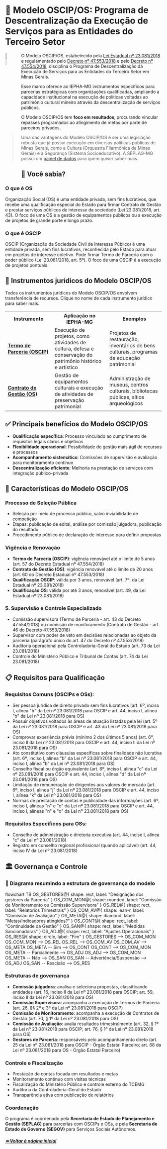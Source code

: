 # 💪 Modelo OSCIP/OS: Programa de Descentralização da Execução de Serviços para as Entidades do Terceiro Setor

<img 
    src="https://github.com/user-attachments/assets/c7833dcc-2eaa-47bc-b3fb-8e81db286aeb" 
    align="left" 
    width="10%" 
    style="margin-right: 1px;">

O Modelo OSCIP/OS, estabelecido pela [Lei Estadual nº 23.081/2018](https://www.almg.gov.br/legislacao-mineira/LEI/23081/2018/) e regulamentado pelo [Decreto nº 47.553/2018](https://www.almg.gov.br/legislacao-mineira/DEC/47553/2018/) e pelo [Decreto nº 47.554/2018](https://www.almg.gov.br/legislacao-mineira/DEC/47554/2018/), disciplina o Programa de Descentralização da Execução de Serviços para as Entidades do Terceiro Setor em Minas Gerais.

Esse marco oferece ao IEPHA-MG instrumentos específicos para parcerias estratégicas com organizações qualificadas, ampliando a capacidade institucional na execução de políticas voltadas ao patrimônio cultural mineiro através da descentralização de serviços públicos.

O Modelo OSCIP/OS tem **foco em resultados**, procurando vincular repasses programados ao atingimento de metas por parte de parceiros privados.

> Uma das vantagens do Modelo OSCIP/OS é ser uma legislação robusta que já possui execução em diversas políticas públicas de Minas Gerais, como a Cultura (Orquestra Filarmônica de Minas Gerais) e a Segurança (Sistema Socioeducativo).
> A SEPLAG-MG possui um [painel de dados](https://app.powerbi.com/view?r=eyJrIjoiZDU4M2U2OTQtZDM5Yy00ODg3LWFlMDItNTFjM2ZkZTZmMzA4IiwidCI6ImU1ZDNhZTdjLTliMzgtNDhkZS1hMDg3LWY2NzM0YTI4NzU3NCJ9) para quem quiser saber mais.

## 🤔 Você sabia?
### **O que é OS**
Organização Social (OS) é uma entidade privada, sem fins lucrativos, que recebe uma qualificação especial do Estado para firmar Contrato de Gestão e prestar serviços públicos de interesse da sociedade (Lei 23.081/2018, art. 43).
O foco de uma OS é a gestão de equipamentos públicos ou a execução de projetos de grande porte e longo prazo.

### **O que é OSCIP**
OSCIP (Organização da Sociedade Civil de Interesse Público) é uma entidade privada, sem fins lucrativos, reconhecida pelo Estado para atuar em projetos de interesse coletivo. Pode firmar Termo de Parceria com o poder público
(Lei 23.081/2018, art. 5º). O foco de uma OSCIP é a execução de projetos pontuais.

## 💼 Instrumentos jurídicos do Modelo OSCIP/OS

Todos os instrumentos jurídicos do Modelo OSCIP/OS envolvem transferência de recursos. Clique no nome de cada instrumento jurídico para saber mais.

<table>
  <tr>
    <th width="30%">Instrumento</th>
    <th width="35%">Aplicação no IEPHA-MG</th>
    <th width="35%">Exemplos</th>
  </tr>
  <tr>
    <td><strong><a href="https://lucasfainblat.github.io/manual.appi/paginas/marcos_regulatorios/descentralizacao/OSCIP/README.html">Termo de Parceria (OSCIP)</a></strong></td>
    <td>Execução de projetos, como atividades de cultura, defesa e conservação do patrimônio histórico e artístico</td>
    <td>Projetos de restauração, inventários de bens culturais, programas de educação patrimonial</td>
  </tr>
  <tr>
    <td><strong><a href="https://lucasfainblat.github.io/manual.appi/paginas/marcos_regulatorios/descentralizacao/OS/README.html">Contrato de Gestão (OS)</a></strong></td>
    <td>Gestão de equipamentos culturais e execução de atividades de preservação patrimonial</td>
    <td>Administração de museus, centros culturais, bibliotecas públicas, sítios arqueológicos</td>
  </tr>
</table>

## ✅ Principais benefícios do Modelo OSCIP/OS

- **Qualificação específica**: Processo vinculado ao cumprimento de requisitos legais claros e objetivos
- **Flexibilidade operacional**: Possibilidade de gestão mais ágil de recursos e processos
- **Acompanhamento sistemático**: Comissões de supervisão e avaliação para monitoramento contínuo
- **Descentralização eficiente**: Melhoria na prestação de serviços com integração público-privada

## 🌟 Características do Modelo OSCIP/OS

### Processo de Seleção Pública

- Seleção por meio de processo público, salvo inviabilidade de competição
- Etapas: publicação de edital, análise por comissão julgadora, publicação do resultado
- Procedimento público de declaração de interesse para definir propostas

### Vigência e Renovação

- **Termo de Parceria (OSCIP)**: vigência renovável até o limite de 5 anos (art. 57 do Decreto Estadual nº 47.554/2018)
- **Contrato de Gestão (OS)**: vigência renovável até o limite de 20 anos (art. 60 do Decreto Estadual nº 47.553/2018)
- **Qualificação OSCIP**: válida por 3 anos, renovável (art. 7º, da Lei Estadual nº 23.081/2018)
- **Qualificação OS**: válida por até 3 anos, renovável (art. 49, da Lei Estadual nº 23.081/2018)

### 5. Supervisão e Controle Especializado

- Comissão supervisora (Termo de Parceria - art. 43 do Decreto 47.554/2018) ou comissão de monitoramento (Contrato de Gestão - art. 46 do Decreto 47.553/2018)
- Supervisor com poder de veto em decisões relacionadas ao objeto da parceria (parágrafo único do art. 47 do Decreto nº 47.553/2018)
- Auditoria operacional pela Controladoria-Geral do Estado (art. 73 da Lei 23.081/2018)
- Controle do Ministério Público e Tribunal de Contas (art. 74 da Lei 23.081/2018)

## 📋 Requisitos para Qualificação

### Requisitos Comuns (OSCIPs e OSs):

- Ser pessoa jurídica de direito privado sem fins lucrativos (art. 6º, inciso I, alínea "b" da Lei nº 23.081/2018 para OSCIP e art. 44, inciso I, alínea "b" da Lei nº 23.081/2018 para OS)
- Possuir objetivos voltados às áreas de atuação listadas pela lei (art. 5º da Lei nº 23.081/2018 para OSCIP e art. 43 da Lei nº 23.081/2018 para OS)
- Comprovar experiência prévia (mínimo 2 dos últimos 5 anos) (art. 6º, inciso II da Lei nº 23.081/2018 para OSCIP e art. 44, inciso II da Lei nº 23.081/2018 para OS)
- Ato constitutivo com cláusulas específicas sobre finalidade não lucrativa (art. 6º, inciso I, alínea "b" da Lei nº 23.081/2018 para OSCIP e art. 44, inciso I, alínea "b" da Lei nº 23.081/2018 para OS)
- Conselho fiscal ou órgão equivalente (art. 6º, inciso I, alínea "c" da Lei nº 23.081/2018 para OSCIP e art. 44, inciso I, alínea "d" da Lei nº 23.081/2018 para OS)
- Limitação de remuneração de dirigentes aos valores de mercado (art. 6º, inciso I, alínea "j" da Lei nº 23.081/2018 para OSCIP e art. 44, inciso I, alínea "k" da Lei nº 23.081/2018 para OS)
- Normas de prestação de contas e publicidade das informações (art. 6º, inciso I, alíneas "n" e "o" da Lei nº 23.081/2018 para OSCIP e art. 44, inciso I, alíneas "n" e "o" da Lei nº 23.081/2018 para OS)

### Requisitos Específicos para OSs:

- Conselho de administração e diretoria executiva (art. 44, inciso I, alínea "c" da Lei nº 23.081/2018)
- Registro em conselho regional profissional (quando aplicável) (art. 44, inciso IV da Lei nº 23.081/2018)

## 🏛️ Governança e Controle

### 🔄 Diagrama resumindo a estrutura de governança do modelo

<div class="mermaid">
flowchart TB
    OS_GESTORES@{ shape: rect, label: "Designação dos gestores da Parceria" }
    OS_COM_MON@{ shape: rounded, label: "Comissão de Monitoramento ou Comissão Supervisora" }
    OS_REL@{ shape: rect, label: "Relatórios Trimestrais" }
    OS_COM_AV@{ shape: lean-r, label: "Comissão de Avaliação" }
    OS_META@{ shape: diamond, label: "Metas/Indicadores atingidos?" }
    OS_CONT@{ shape: rect, label: "Continuidade da Gestão" }
    OS_SAN@{ shape: rect, label: "Medidas Sancionadoras" }
    OS_ADJ@{ shape: rect, label: "Ajustes Operacionais" }
    OS_RES@{ shape: circle, label: "Fim" }
    OS_GESTORES --> OS_COM_MON
    OS_COM_MON --> OS_REL
    OS_REL --> OS_COM_AV
    OS_COM_AV --> OS_META
    OS_META -- Sim --> OS_CONT
    OS_CONT --> OS_COM_MON
    OS_META -- Parcialmente --> OS_ADJ
    OS_ADJ --> OS_COM_MON
    OS_META -- Não --> OS_SAN
    OS_SAN -- Advertência/Suspensão --> OS_ADJ
    OS_SAN -- Rescisão --> OS_RES
</div>

<script type="module">
      import mermaid from 'https://cdn.jsdelivr.net/npm/mermaid@11/dist/mermaid.esm.min.mjs';
    
      mermaid.initialize({ startOnLoad: true });
</script>

### Estruturas de governança

- **Comissão julgadora**: analisa e seleciona propostas, classificando entidades (art. 16, inciso II da Lei nº 23.081/2018 para OSCIP; art. 59, inciso II da Lei nº 23.081/2018 para OS)
- **Comissão Supervisora**: acompanha a execução de Termos de Parceria (art. 26, §§ 2º e 3º da Lei nº 23.081/2018 para OSCIP)
- **Comissão de Monitoramento**: acompanha a execução de Contratos de Gestão (art. 70, § 1º da Lei nº 23.081/2018 para OS)
- **Comissão de Avaliação**: avalia resultados trimestralmente (art. 32, § 1º da Lei nº 23.081/2018 para OSCIP; art. 76, § 1º da Lei nº 23.081/2018 para OS)
- **Gestores de Parceria**: responsáveis pelo acompanhamento direto (art. 25 da Lei nº 23.081/2018 para OSCIP - Órgão Estatal Parceiro; art. 68 da Lei nº 23.081/2018 para OS - Órgão Estatal Parceiro)

### Controle e Fiscalização

- Prestação de contas focada em resultados e metas
- Monitoramento contínuo com visitas técnicas
- Fiscalização do Ministério Público e controle externo do TCEMG
- Auditoria da Controladoria-Geral do Estado
- Transparência ativa com publicação de relatórios

### Coordenação

O programa é coordenado pela **Secretaria de Estado de Planejamento e Gestão (SEPLAG)** para parcerias com OSCIPs e OSs, e pela **Secretaria de Estado de Governo (SEGOV)** para Serviços Sociais Autônomos.

##### [⬅️ Voltar à página inicial](https://lucasfainblat.github.io/manual.appi)
